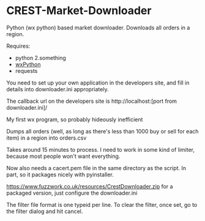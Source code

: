 # CREST-Market-Downloader
Python (wx python) based market downloader. Downloads all orders in a region.


Requires:
* python 2.something
* [wxPython](http://www.wxpython.org/download.php)
* requests

You need to set up your own application in the developers site, and fill in details into downloader.ini appropriately.

The callback url on the developers site is http://localhost:[port from downloader.ini]/

My first wx program, so probably hideously inefficient


Dumps all orders (well, as long as there's less than 1000 buy or sell for each item) in a region into orders.csv

Takes around 15 minutes to process. I need to work in some kind of limiter, because most people won't want everything.

Now also needs a cacert.pem file in the same directory as the script. In part, so it packages nicely with pyinstaller.

https://www.fuzzwork.co.uk/resources/CrestDownloader.zip for a packaged version, just configure the downloader.ini


The filter file format is one typeid per line.
To clear the filter, once set, go to the filter dialog and hit cancel.

